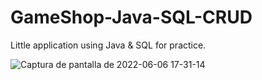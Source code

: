 # GameShop-Java-SQL-CRUD

Little application using Java & SQL for practice.

![Captura de pantalla de 2022-06-06 17-31-14](https://user-images.githubusercontent.com/80178613/172260002-25d1e1a0-913e-49f9-a121-bfb5ed1af26a.png)
